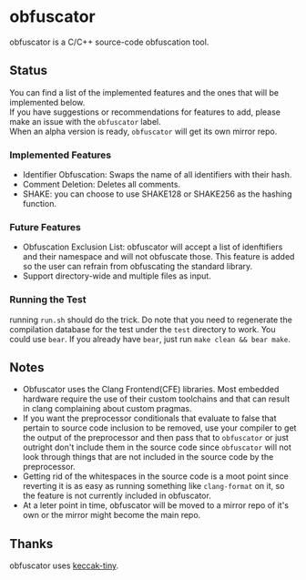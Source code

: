 # obfuscator

obfuscator is a C/C++ source-code obfuscation tool.<br/>

## Status
You can find a list of the implemented features and the ones that will be implemented below.<br/>
If you have suggestions or recommendations for features to add, please make an issue with the `obfuscator` label.<br/>
When an alpha version is ready, `obfuscator` will get its own mirror repo.<br/>

### Implemented Features
* Identifier Obfuscation: Swaps the name of all identifiers with their hash.<br/>
* Comment Deletion: Deletes all comments.<br/>
* SHAKE: you can choose to use SHAKE128 or SHAKE256 as the hashing function.<br/>

### Future Features
* Obfuscation Exclusion List: obfuscator will accept a list of idenftifiers and their namespace and will not obfuscate those. This feature is added so the user can refrain from obfuscating the standard library.<br/>
* Support directory-wide and multiple files as input.<br/>

### Running the Test
running `run.sh` should do the trick. Do note that you need to regenerate the compilation database for the test under the `test` directory to work. You could use `bear`. If you already have `bear`, just run `make clean && bear make`.<br/>

## Notes
* Obfuscator uses the Clang Frontend(CFE) libraries. Most embedded hardware require the use of their custom toolchains and that can result in clang complaining about custom pragmas.<br/>
* If you want the preprocessor conditionals that evaluate to false that pertain to source code inclusion to be removed, use your compiler to get the output of the preprocessor and then pass that to `obfuscator` or just outright don't include them in the source code since `obfuscator` will not look through things that are not included in the source code by the preprocessor.<br/>
* Getting rid of the whitespaces in the source code is a moot point since reverting it is as easy as running something like `clang-format` on it, so the feature is not currently included in obfuscator.<br/>
* At a leter point in time, obfuscator will be moved to a mirror repo of it's own or the mirror might become the main repo.<br/>

## Thanks
obfuscator uses [keccak-tiny](https://github.com/coruus/keccak-tiny).<br/>
